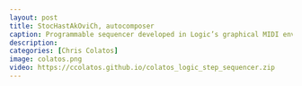 ```yaml
---
layout: post
title: StocHastAkOviCh, autocomposer
caption: Programmable sequencer developed in Logic’s graphical MIDI environment. Probability distribution autocomposer functionality with Dmitri Shostakovich homage-scale constraint. Controls for independent and global pitch and velocity, independent and vector linear pitch and modulation, independent and global note on/off, and quick-drum sequencer.
description: 
categories: [Chris Colatos]
image: colatos.png
video: https://ccolatos.github.io/colatos_logic_step_sequencer.zip
---
```

